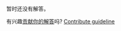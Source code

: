 
暂时还没有解答。

有兴趣[贡献你的解答](https://github.com/BFEdev/BFE.dev-solutions/blob/main/question/how-does-https-work_zh.md)吗? [Contribute guideline](https://github.com/BFEdev/BFE.dev-solutions#how-to-contribute)
